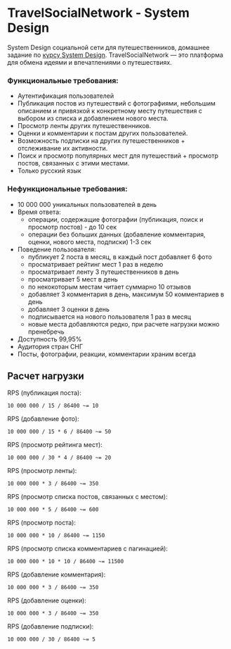 # TravelSocialNetwork - System Design
System Design социальной сети для путешественников, домашнее задание по [курсу System Design](https://balun.courses/courses/system_design). 
TravelSocialNetwork — это платформа для обмена идеями и впечатлениями о путешествиях.

### Функциональные требования:

- Аутентификация пользователей
- Публикация постов из путешествий с фотографиями, небольшим описанием и привязкой к конкретному месту путешествия с выбором из списка и добавлением нового места.
- Просмотр ленты других путешественников.
- Оценки и комментарии к постам других пользователей.
- Возможность подписки на других путешественников + отслеживание их активности.
- Поиск и просмотр популярных мест для путешествий + просмотр постов, связанных с этими местами.
- Только русский язык

### Нефункциональные требования:

- 10 000 000 уникальных пользователей в день
- Время ответа:
    - операции, содержащие фотографии (публикация, поиск и просмотр постов) - до 10 сек
    - операции без больших данных (добавление комментария, оценки, нового места, подписки) 1-3 сек
- Поведение пользователя:
    - публикует 2 поста в месяц, в каждый пост добавляет 6 фото
    - просматривает рейтинг мест 1 раз в неделю
    - просматривает ленту 3 путешественников в день
    - просматривает 5 мест в день
    - по некокоторым местам читает суммарно 10 отзывов
    - добавляет 3 комментария в день, максимум 50 комментариев в день
    - добавляет 3 оценки в день
    - подписывается на нового пользователя 1 раз в месяц
    - новые места добавляются редко, при расчете нагрузки можно пренебречь
- Доступность 99,95%
- Аудитория стран СНГ
- Посты, фотографии, реакции, комментарии храним всегда

## Расчет нагрузки

RPS (публикация поста): 

    10 000 000 / 15 / 86400 ~= 10

RPS (добавление фото): 

    10 000 000 / 15 * 6 / 86400 ~= 50

RPS (просмотр рейтинга мест): 

    10 000 000 / 30 * 4 / 86400 ~= 20

RPS (просмотр ленты): 

    10 000 000 * 3 / 86400 ~= 350

RPS (просмотр списка постов, связанных с местом): 

    10 000 000 * 5 / 86400 ~= 600

RPS (просмотр поста): 

    10 000 000 * 10 / 86400 ~= 1150

RPS (просмотр списка комментариев с пагинацией): 

    10 000 000 * 10 * 10 / 86400 ~= 11500

RPS (добавление комментария): 

    10 000 000 * 3 / 86400 ~= 350

RPS (добавление оценки): 

    10 000 000 * 3 / 86400 ~= 350

RPS (добавление подписки): 

    10 000 000 / 30 / 86400 ~= 5

